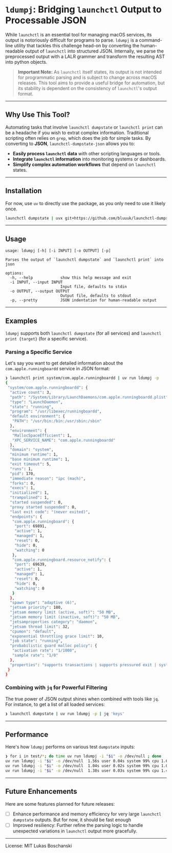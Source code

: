 
# `ldumpj`: Bridging `launchctl` Output to Processable JSON

While `launchctl` is an essential tool for managing macOS services, its output is notoriously difficult for programs to parse. `ldumpj` is a command-line utility that tackles this challenge head-on by converting the human-readable output of `launchctl` into structured JSON. Internally, we parse the preprocessed output with a LALR grammer and transform the resulting AST into python objects.

> **Important Note:** As `launchctl` itself states, its output is not intended for programmatic parsing and is subject to change across macOS releases. This tool aims to provide a useful bridge for automation, but its stability is dependent on the consistency of `launchctl`'s output format.

---

## Why Use This Tool?

Automating tasks that involve `launchctl dumpstate` or `launchctl print` can be a headache if you wish to extrat complex information. Traditional scripting often relies on `grep`, which does the job for simple tasks. By converting to **JSON**, `launchctl-dumpstate-json` allows you to:

* **Easily process `launchctl` data** with other scripting languages or tools.
* **Integrate `launchctl` information** into monitoring systems or dashboards.
* **Simplify complex automation workflows** that depend on `launchctl` states.

---

## Installation

For now, use `uv` to directly use the package, as you only need to use it likely once. 

```bash
launchctl dumpstate | uvx git+https://github.com/bluuuk/launchctl-dumpstate-json 
```

-----

## Usage

```
usage: ldumpj [-h] [-i INPUT] [-o OUTPUT] [-p]

Parses the output of `launchctl dumpstate` and `launchctl print` into json

options:
  -h, --help            show this help message and exit
  -i INPUT, --input INPUT
                        Input file, defaults to stdin
  -o OUTPUT, --output OUTPUT
                        Output file, defaults to stdout
  -p, --pretty          JSON indentation for human-readable output
```

-----

## Examples

`ldumpj` supports both `launchctl dumpstate` (for all services) and `launchctl print {target}` (for a specific service).

### Parsing a Specific Service

Let's say you want to get detailed information about the `com.apple.runningboardd` service in JSON format:

```bash
❯ launchctl print system/com.apple.runningboardd | uv run ldumpj -p
{
 "system/com.apple.runningboardd": {
  "active count": 3,
  "path": "/System/Library/LaunchDaemons/com.apple.runningboardd.plist",
  "type": "LaunchDaemon",
  "state": "running",
  "program": "/usr/libexec/runningboardd",
  "default environment": {
   "PATH": "/usr/bin:/bin:/usr/sbin:/sbin"
  },
  "environment": {
   "MallocSpaceEfficient": 1,
   "XPC_SERVICE_NAME": "com.apple.runningboardd"
  },
  "domain": "system",
  "minimum runtime": 1,
  "base minimum runtime": 1,
  "exit timeout": 5,
  "runs": 1,
  "pid": 170,
  "immediate reason": "ipc (mach)",
  "forks": 0,
  "execs": 1,
  "initialized": 1,
  "trampolined": 1,
  "started suspended": 0,
  "proxy started suspended": 0,
  "last exit code": "(never exited)",
  "endpoints": {
   "com.apple.runningboard": {
    "port": 69891,
    "active": 1,
    "managed": 1,
    "reset": 0,
    "hide": 0,
    "watching": 0
   },
   "com.apple.runningboard.resource_notify": {
    "port": 69639,
    "active": 1,
    "managed": 1,
    "reset": 0,
    "hide": 0,
    "watching": 0
   }
  },
  "spawn type": "adaptive (6)",
  "jetsam priority": 180,
  "jetsam memory limit (active, soft)": "50 MB",
  "jetsam memory limit (inactive, soft)": "50 MB",
  "jetsamproperties category": "daemon",
  "jetsam thread limit": 32,
  "cpumon": "default",
  "exponential throttling grace limit": 10,
  "job state": "running",
  "probabilistic guard malloc policy": {
   "activation rate": "1/1000",
   "sample rate": "1/0"
  },
  "properties": "supports transactions | supports pressured exit | system service | exponential throttling | tle system"
 }
}
```

### Combining with `jq` for Powerful Filtering

The true power of JSON output shines when combined with tools like `jq`. For instance, to get a list of all loaded services:

```bash
❯ launchctl dumpstate | uv run ldumpj -p | jq 'keys'
```

-----

## Performance

Here's how `ldumpj` performs on various test `dumpstate` inputs:

```bash
❯ for i in test/*; do time uv run ldumpj -i "$i" -o /dev/null ; done
uv run ldumpj -i "$i" -o /dev/null  1.56s user 0.04s system 99% cpu 1.609 total
uv run ldumpj -i "$i" -o /dev/null  1.04s user 0.02s system 99% cpu 1.073 total
uv run ldumpj -i "$i" -o /dev/null  1.38s user 0.03s system 99% cpu 1.415 total
```

-----

## Future Enhancements

Here are some features planned for future releases:

- [ ] Enhance performance and memory efficiency for very large `launchctl dumpstate` outputs. But for now, it should be fast enough
- [ ] Improved resiliency: Further refine the parsing logic to handle unexpected variations in `launchctl` output more gracefully.

-----

License: MIT Lukas Boschanski